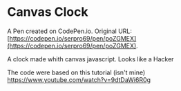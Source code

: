 # Canvas Clock

A Pen created on CodePen.io. Original URL: [https://codepen.io/serpro69/pen/poZGMEX](https://codepen.io/serpro69/pen/poZGMEX).

A clock made whith canvas javascript.
Looks like a Hacker

The code were based on this tutorial (isn't mine)
https://www.youtube.com/watch?v=9dtDaWi6R0g 